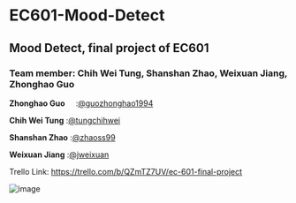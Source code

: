 # EC601-Mood-Detect
## Mood Detect, final project of EC601

### Team member: Chih Wei Tung, Shanshan Zhao, Weixuan Jiang, Zhonghao Guo



**Zhonghao Guo**         :[@guozhonghao1994](https://github.com/guozhonghao1994)

**Chih Wei Tung**        :[@tungchihwei](https://github.com/tungchihwei)

**Shanshan Zhao**        :[@zhaoss99](https://github.com/zhaoss99)

**Weixuan Jiang**        :[@jweixuan](https://github.com/jweixuan)

Trello Link: https://trello.com/b/QZmTZ7UV/ec-601-final-project

![image](https://github.com/tungchihwei/EC601-Mood-Detect/blob/master/2_Speak%20Mood.jpg)

